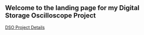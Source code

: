## Welcome to the landing page for my Digital Storage Oscilloscope Project

[DSO Project Details](https://shanko07.github.io/DSO-HKUST/docs/DSO%20Project.html)
